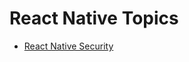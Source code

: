 # React Native Topics

- [React Native Security](https://github.com/chgouthamraj/react-native-info/blob/main/README-security.md)
